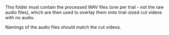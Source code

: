 This folder must contain the processed WAV files (one per trial - not the raw audio files), which are then used to overlay them onto trial-sized cut videos with no audio.

Namings of the audio files should match the cut videos.